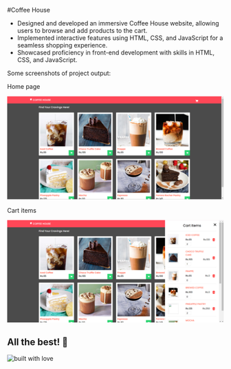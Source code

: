 #Coffee House

- Designed and developed an immersive Coffee House website, allowing users to browse and add products to the cart.
- Implemented interactive features using HTML, CSS, and JavaScript for a seamless shopping experience.
- Showcased proficiency in front-end development with skills in HTML, CSS, and JavaScript.

Some screenshots of project output:

Home page

![preview img](/preview.png)

<!-- <img width="960" alt="Screenshot 2023-09-09 212917" src="https://github.com/Adlin02/Shopping-cart-website/assets/124078581/1e211c55-c071-4718-a4af-bf513257fa2a"> -->

Cart items

![preview img](/preview1.png)

<!-- <img width="960" alt="Screenshot 2023-09-09 212933" src="https://github.com/Adlin02/Shopping-cart-website/assets/124078581/206df380-1e8f-49eb-b9e4-d21d4112f245"> -->

## All the best! 🥇

<p align="center">

![built with love](https://forthebadge.com/images/badges/built-with-love.svg)

</p>
